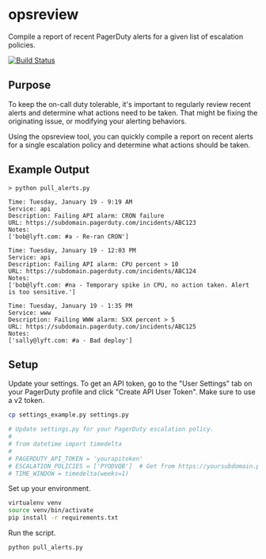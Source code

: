 # opsreview
Compile a report of recent PagerDuty alerts for a given list of escalation policies.

[![Build Status](https://travis-ci.org/lyft/opsreview.svg?branch=master)](https://travis-ci.org/lyft/opsreview)

## Purpose
To keep the on-call duty tolerable, it's important to regularly review recent alerts and determine what actions need to be taken. That might be fixing the originating issue, or modifying your alerting behaviors.

Using the opsreview tool, you can quickly compile a report on recent alerts for a single escalation policy and determine what actions should be taken.

## Example Output
```
> python pull_alerts.py

Time: Tuesday, January 19 - 9:19 AM
Service: api
Description: Failing API alarm: CRON failure
URL: https://subdomain.pagerduty.com/incidents/ABC123
Notes:
['bob@lyft.com: #a - Re-ran CRON']

Time: Tuesday, January 19 - 12:03 PM
Service: api
Description: Failing API alarm: CPU percent > 10
URL: https://subdomain.pagerduty.com/incidents/ABC124
Notes:
['bob@lyft.com: #na - Temporary spike in CPU, no action taken. Alert is too sensitive.']

Time: Tuesday, January 19 - 1:35 PM
Service: www
Description: Failing WWW alarm: 5XX percent > 5
URL: https://subdomain.pagerduty.com/incidents/ABC125
Notes:
['sally@lyft.com: #a - Bad deploy']
```

## Setup
Update your settings. To get an API token, go to the "User Settings" tab on your PagerDuty profile and click "Create API User Token". Make sure to use a v2 token.
```bash
cp settings_example.py settings.py

# Update settings.py for your PagerDuty escalation policy.
#
# from datetime import timedelta
#
# PAGERDUTY_API_TOKEN = 'yourapitoken'
# ESCALATION_POLICIES = ['PYODVQB']  # Get from https://yoursubdomain.pagerduty.com/escalation_policies#PYODVQB
# TIME_WINDOW = timedelta(weeks=1)
```

Set up your environment.
```bash
virtualenv venv
source venv/bin/activate
pip install -r requirements.txt
```

Run the script.
```bash
python pull_alerts.py
```
